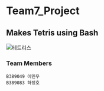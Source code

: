 # Team7_Project


## Makes Tetris using Bash
![테트리스](./Desktop/테트리스.jpg)
### Team Members
	B389049 이민우
	B389083 하정호

